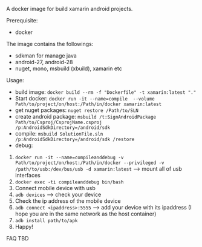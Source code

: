 A docker image for build xamarin android projects.

Prerequisite:
 - docker

The image contains the followings:
 - sdkman for manage java
 - android-27, android-28
 - nuget, mono, msbuild (xbuild), xamarin etc

Usage:
 - build image:
 `docker build --rm -f "Dockerfile" -t xamarin:latest "."`
 - Start docker:
 `docker run -it --name=compile  --volume Path/to/project/on/host:/Path/in/docker xamarin:latest`
 - get nuget packages:
 `nuget restore /Path/to/SLN`
 - create android package:
 `msbuild /t:SignAndroidPackage Path/to/Csproj/CsprojName.csproj /p:AndroidSdkDirectory=/android/sdk`
 - compile:
 `msbuild SolutionFile.sln /p:AndroidSdkDirectory=/android/sdk /restore`
 - debug:
 1. `docker run -it --name=compileanddebug -v Path/to/project/on/host:/Path/in/docker --privileged -v /path/to/usb:/dev/bus/usb -d xamarin:latest` --> mount all of usb interfaces
 2. `docker exec -ti compileanddebug bin/bash`
 3. Connect mobile device with usb
 4. `adb devices` --> check your device
 6. Check the ip address of the mobile device
 7. `adb connect <ipaddress>:5555` --> add your device with its ipaddress (I hope you are in the same network as the host container)
 8. `adb install path/to/apk`
 9. Happy!

 FAQ
 TBD
